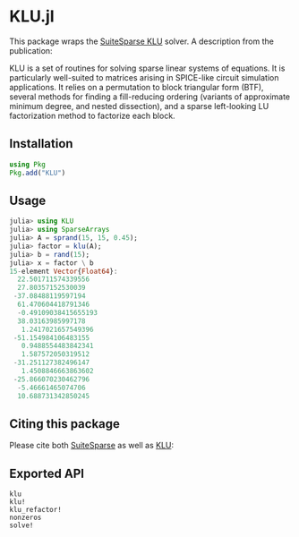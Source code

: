 # KLU.jl

This package wraps the [SuiteSparse KLU](https://github.com/DrTimothyAldenDavis/SuiteSparse) solver. A description from the publication:

KLU is a set of routines for solving sparse linear systems of equations. It is particularly well-suited to matrices arising in SPICE-like circuit simulation applications. It relies on a permutation to block triangular form (BTF), several methods for finding a fill-reducing ordering (variants of approximate minimum degree, and nested dissection), and a sparse left-looking LU factorization method to factorize each block.


## Installation
```julia
using Pkg
Pkg.add("KLU")
```

## Usage

```julia
julia> using KLU
julia> using SparseArrays
julia> A = sprand(15, 15, 0.45);
julia> factor = klu(A);
julia> b = rand(15);
julia> x = factor \ b
15-element Vector{Float64}:
  22.501711574339556
  27.80357152530039
 -37.08488119597194
  61.470604418791346
  -0.49109038415655193
  38.03163985997178
   1.2417021657549396
 -51.154984106483155
   0.9488554483842341
   1.587572050319512
 -31.251127382496147
   1.4508846663863602
 -25.866070230462796
  -5.46661465074706
  10.688731342850245
```

## Citing this package

Please cite both [SuiteSparse](https://github.com/DrTimothyAldenDavis/SuiteSparse/blob/dev/CITATION.bib) as well as [KLU](https://github.com/JuliaSparse/KLU.jl/blob/main/CITATION.bib):

## Exported API

```@docs
klu
klu!
klu_refactor!
nonzeros
solve!
```
